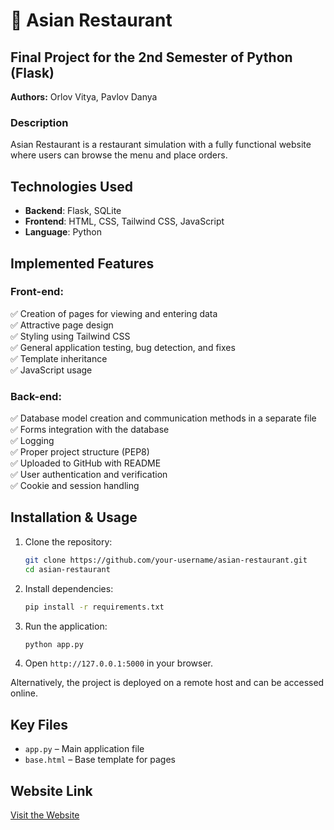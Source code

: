 # 🍜 Asian Restaurant

## Final Project for the 2nd Semester of Python (Flask)
**Authors:** Orlov Vitya, Pavlov Danya

### Description
Asian Restaurant is a restaurant simulation with a fully functional website where users can browse the menu and place orders.

## Technologies Used
- **Backend**: Flask, SQLite  
- **Frontend**: HTML, CSS, Tailwind CSS, JavaScript  
- **Language**: Python  

## Implemented Features
### Front-end:
✅ Creation of pages for viewing and entering data  
✅ Attractive page design  
✅ Styling using Tailwind CSS  
✅ General application testing, bug detection, and fixes  
✅ Template inheritance  
✅ JavaScript usage  

### Back-end:
✅ Database model creation and communication methods in a separate file  
✅ Forms integration with the database  
✅ Logging  
✅ Proper project structure (PEP8)  
✅ Uploaded to GitHub with README  
✅ User authentication and verification  
✅ Cookie and session handling  

## Installation & Usage
1. Clone the repository:  
   ```bash
   git clone https://github.com/your-username/asian-restaurant.git
   cd asian-restaurant
   ```  
2. Install dependencies:  
   ```bash
   pip install -r requirements.txt
   ```  
3. Run the application:  
   ```bash
   python app.py
   ```  
4. Open `http://127.0.0.1:5000` in your browser.  

Alternatively, the project is deployed on a remote host and can be accessed online.

## Key Files
- `app.py` – Main application file  
- `base.html` – Base template for pages  

## Website Link
[Visit the Website]([#](http://116.203.195.165:8743/))  



